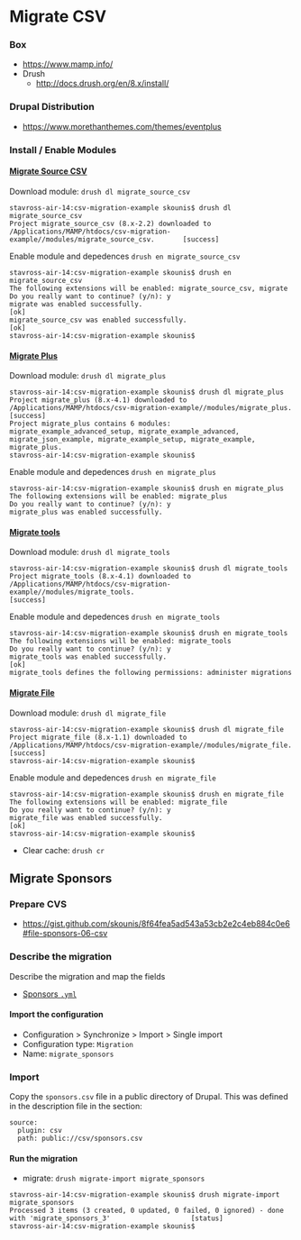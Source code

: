 # Migrate CSV

### Box
- https://www.mamp.info/
- Drush
    - http://docs.drush.org/en/8.x/install/

### Drupal Distribution
- https://www.morethanthemes.com/themes/eventplus

### Install / Enable Modules 
#### [Migrate Source CSV](https://www.drupal.org/project/migrate_source_csv)

Download module: `drush dl migrate_source_csv`

```
stavross-air-14:csv-migration-example skounis$ drush dl migrate_source_csv
Project migrate_source_csv (8.x-2.2) downloaded to /Applications/MAMP/htdocs/csv-migration-example//modules/migrate_source_csv.       [success]
```

Enable module and depedences `drush en migrate_source_csv`

```
stavross-air-14:csv-migration-example skounis$ drush en migrate_source_csv
The following extensions will be enabled: migrate_source_csv, migrate
Do you really want to continue? (y/n): y
migrate was enabled successfully.                                                                                                                          [ok]
migrate_source_csv was enabled successfully.                                                                                                               [ok]
stavross-air-14:csv-migration-example skounis$ 
```

#### [Migrate Plus](migrate_plus)
Download module: `drush dl migrate_plus`

```
stavross-air-14:csv-migration-example skounis$ drush dl migrate_plus
Project migrate_plus (8.x-4.1) downloaded to /Applications/MAMP/htdocs/csv-migration-example//modules/migrate_plus.                                        [success]
Project migrate_plus contains 6 modules: migrate_example_advanced_setup, migrate_example_advanced, migrate_json_example, migrate_example_setup, migrate_example, migrate_plus.
stavross-air-14:csv-migration-example skounis$ 
```

Enable module and depedences `drush en migrate_plus`

```
stavross-air-14:csv-migration-example skounis$ drush en migrate_plus
The following extensions will be enabled: migrate_plus
Do you really want to continue? (y/n): y
migrate_plus was enabled successfully.     
```

#### [Migrate tools](migrate_tools)

Download module: `drush dl migrate_tools`

```
stavross-air-14:csv-migration-example skounis$ drush dl migrate_tools
Project migrate_tools (8.x-4.1) downloaded to /Applications/MAMP/htdocs/csv-migration-example//modules/migrate_tools.                                      [success]
```

Enable module and depedences `drush en migrate_tools`

```
stavross-air-14:csv-migration-example skounis$ drush en migrate_tools
The following extensions will be enabled: migrate_tools
Do you really want to continue? (y/n): y
migrate_tools was enabled successfully.                                                                                                                    [ok]
migrate_tools defines the following permissions: administer migrations   
```

#### [Migrate File](migrate_file)

Download module: `drush dl migrate_file`

```
stavross-air-14:csv-migration-example skounis$ drush dl migrate_file
Project migrate_file (8.x-1.1) downloaded to /Applications/MAMP/htdocs/csv-migration-example//modules/migrate_file.                                        [success]
stavross-air-14:csv-migration-example skounis$ 
```

Enable module and depedences `drush en migrate_file`

```
stavross-air-14:csv-migration-example skounis$ drush en migrate_file
The following extensions will be enabled: migrate_file
Do you really want to continue? (y/n): y
migrate_file was enabled successfully.                                                                                                                     [ok]
stavross-air-14:csv-migration-example skounis$ 
```


- Clear cache: `drush cr`

## Migrate Sponsors

### Prepare CVS
- https://gist.github.com/skounis/8f64fea5ad543a53cb2e2c4eb884c0e6#file-sponsors-06-csv

### Describe the migration
Describe the migration and map the fields 

- [Sponsors `.yml`](https://github.com/skounis/drupal-migrate-csv/blob/master/yml/sponsors.migrate_csv.yml)

#### Import the configuration
- Configuration > Synchronize > Import > Single import
- Configuration type: `Migration`
- Name: `migrate_sponsors`

### Import
Copy the `sponsors.csv` file in a public directory of Drupal. This was defined in the description file in the section:

```
source:
  plugin: csv
  path: public://csv/sponsors.csv
```

#### Run the migration

- migrate: `drush migrate-import migrate_sponsors`

```
stavross-air-14:csv-migration-example skounis$ drush migrate-import migrate_sponsors
Processed 3 items (3 created, 0 updated, 0 failed, 0 ignored) - done with 'migrate_sponsors_3'                    [status]
stavross-air-14:csv-migration-example skounis$ 
```
